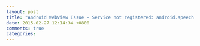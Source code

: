 ```yaml
---
layout: post
title: "Android WebView Issue - Service not registered: android.speech.tts.TextToSpeech"
date: 2015-02-27 12:14:34 +0800
comments: true
categories: 
---
```

